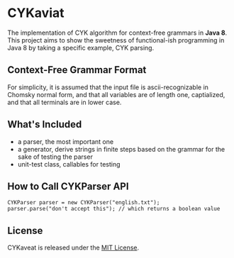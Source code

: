 # CYKaviat

The implementation of CYK algorithm for context-free grammars in **Java 8**.
This project aims to show the sweetness of functional-ish programming in Java 8
by taking a specific example, CYK parsing.

## Context-Free Grammar Format
For simplicity, it is assumed that the input file is ascii-recognizable in
Chomsky normal form, and that all variables are of length one, captialized, and
that all terminals are in lower case.

## What's Included
- a parser, the most important one
- a generator, derive strings in finite steps based on the grammar for the sake
of testing the parser
- unit-test class, callables for testing

## How to Call CYKParser API

`````````````
CYKParser parser = new CYKParser("english.txt");
parser.parse("don't accept this"); // which returns a boolean value
`````````````

## License

CYKaveat is released under the [MIT License](http://www.opensource.org/licenses/MIT).